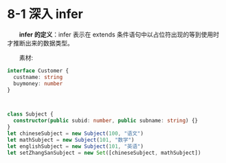 # 8-1 深入 infer

　　**infer 的定义**：infer 表示在  extends 条件语句中以占位符出现的等到使用时才推断出来的数据类型。

　　素材:

```ts
interface Customer {
  custname: string
  buymoney: number
}



class Subject {
  constructor(public subid: number, public subname: string) {}
}
let chineseSubject = new Subject(100, "语文")
let mathSubject = new Subject(101, "数学")
let englishSubject = new Subject(101, "英语")
let setZhangSanSubject = new Set([chineseSubject, mathSubject])
```

　　
